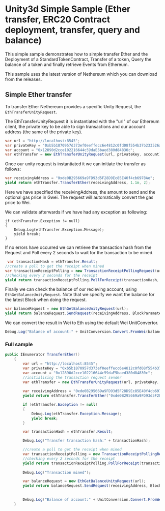 # Unity3d Simple Sample (Ether transfer, ERC20 Contract deployment, transfer, query and balance)

This simple sample demonstrates how to simple transfer Ether and the Deployment of a StandardTokenContract, Transfer of a token, Query the balance of a token and finally retrieve Events from Ethereum.

This sample uses the latest version of Nethereum which you can download from the releases. 


## Simple Ether transfer
To transfer Ether Nethereum provides a specific Unity Request, the ```EthTransferUnityRequest```.

The EthTransferUnityRequest it is instantiated with the "url" of our Ethereum client, the private key to be able to sign transactions and our account address (the same of the private key).

```csharp
var url = "http://localhost:8545";
var privateKey = "0xb5b1870957d373ef0eeffecc6e4812c0fd08f554b37b233526acc331bf1544f7"; 
var account = "0x12890d2cce102216644c59daE5baed380d84830c";
var ethTransfer = new EthTransferUnityRequest(url, privateKey, account);
```

Once our unity request is instantiated it we can initiate the transfer as follows:

```csharp
var receivingAddress = "0xde0B295669a9FD93d5F28D9Ec85E40f4cb697BAe";
yield return ethTransfer.TransferEther(receivingAddress, 1.1m, 2);
```

Here we have specified the receivingAddress, the amount to send and the optional gas price in Gwei. The request will automatically convert the gas price to Wei.

We can validate afterwards if we have had any exception as following:
```
if (ethTransfer.Exception != null)
{
    Debug.Log(ethTransfer.Exception.Message);
    yield break;
}
```

If no errors have occurred we can retrieve the transaction hash from the Request and Poll every 2 seconds to wait for the transaction to be mined.

```csharp
 var transactionHash = ethTransfer.Result;
//create a poll to get the receipt when mined
var transactionReceiptPolling = new TransactionReceiptPollingRequest(url);
//checking every 2 seconds for the receipt
yield return transactionReceiptPolling.PollForReceipt(transactionHash, 2);
```

Finally we can check the balance of our recieving account, using ```EthGetBalanceUnityRequest```. Note that we specify we want the balance for the latest Block when doing the request.

```csharp
var balanceRequest = new EthGetBalanceUnityRequest(url);
yield return balanceRequest.SendRequest(receivingAddress, BlockParameter.CreateLatest());
```

We can convert the result in Wei to Eth using the default Wei UnitConvertor.

```csharp
Debug.Log("Balance of account:" + UnitConversion.Convert.FromWei(balanceRequest.Result.Value));
```

### Full sample
```csharp
public IEnumerator TransferEther()
    {
        var url = "http://localhost:8545";
        var privateKey = "0xb5b1870957d373ef0eeffecc6e4812c0fd08f554b37b233526acc331bf1544f7";
        var account = "0x12890d2cce102216644c59daE5baed380d84830c";
        //initialising the transaction request sender
        var ethTransfer = new EthTransferUnityRequest(url, privateKey, account);
        
        var receivingAddress = "0xde0B295669a9FD93d5F28D9Ec85E40f4cb697BAe";
        yield return ethTransfer.TransferEther("0xde0B295669a9FD93d5F28D9Ec85E40f4cb697BAe", 1.1m, 2);

        if (ethTransfer.Exception != null)
        {
            Debug.Log(ethTransfer.Exception.Message);
            yield break;
        }

        var transactionHash = ethTransfer.Result;

        Debug.Log("Transfer transaction hash:" + transactionHash);

        //create a poll to get the receipt when mined
        var transactionReceiptPolling = new TransactionReceiptPollingRequest(url);
        //checking every 2 seconds for the receipt
        yield return transactionReceiptPolling.PollForReceipt(transactionHash, 2);
        
        Debug.Log("Transaction mined");

        var balanceRequest = new EthGetBalanceUnityRequest(url);
        yield return balanceRequest.SendRequest(receivingAddress, BlockParameter.CreateLatest());
        
        
        Debug.Log("Balance of account:" + UnitConversion.Convert.FromWei(balanceRequest.Result.Value));
    }

```

#
